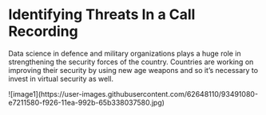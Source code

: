 # **Identifying Threats In a Call Recording**
<p>Data science in defence and military organizations plays a huge role in strengthening the security forces of the country. Countries are working on improving their security by using new age weapons and so it’s necessary to invest in virtual security as well. 
  </p>
![image1](https://user-images.githubusercontent.com/62648110/93491080-e7211580-f926-11ea-992b-65b338037580.jpg)
